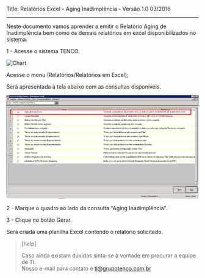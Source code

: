 Title: Relatórios Excel - Aging Inadimplência - Versão 1.0 03/2016

---

Neste documento vamos aprender a emitir o Relatório Aging de Inadimplência bem como os demais relatórios em excel disponibilizados no sistema.<br>

1 - Acesse o sistema TENCO.<br>

![Chart](media/Login.png)

Acesse o menu (Relatórios/Relatórios em Excel);<br>

Será apresentada a tela abaixo com as consultas disponíveis.

![Chart](media/RelExcel.png)  

2 - Marque o quadro ao lado da consulta "Aging Inadimplência".<br>

3 - Clique no botão Gerar.

Será criada uma planilha Excel contendo o relatório solicitado.<br>

> [help] 
> 
> Caso ainda existam dúvidas sinta-se à vontade em procurar a equipe de TI.<br>
> Nosso e-mail para contato é <ti@grupotenco.com.br>
> 
